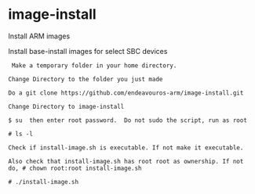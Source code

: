 # image-install
Install ARM images

Install base-install images for select SBC devices

     Make a temporary folder in your home directory.

    Change Directory to the folder you just made

    Do a git clone https://github.com/endeavouros-arm/image-install.git

    Change Directory to image-install

    $ su  then enter root password.  Do not sudo the script, run as root

    # ls -l

    Check if install-image.sh is executable. If not make it executable.

    Also check that install-image.sh has root root as ownership. If not do, # chown root:root install-image.sh

    # ./install-image.sh
